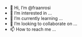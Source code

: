 - 👋 Hi, I’m @fraanrosi
- 👀 I’m interested in ...
- 🌱 I’m currently learning ...
- 💞️ I’m looking to collaborate on ...
- 📫 How to reach me ...

<!---
fraanrosi/fraanrosi is a ✨ special ✨ repository because its `README.md` (this file) appears on your GitHub profile.
You can click the Preview link to take a look at your changes.
--->
